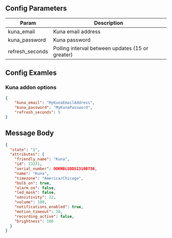
## Config Parameters

| Param              | Description                                      |
|--------------------|--------------------------------------------------|
| kuna_email         | Kuna email address                               |
| kuna_password      | Kuna password                                    |
| refresh_seconds    | Polling interval between updates (15 or greater) |

## Config Examles

### Kuna addon options

```json
{
    "kuna_email": "MyKunaEmailAddress",
    "kuna_password": "MyKunaPassword",
    "refresh_seconds": 5
}
```

## Message Body

``` json
{
  "state": "1",
  "attributes": {
    "friendly_name": "Kuna",
    "id": 23231,
    "serial_number": OOKNBLSDDS13100736,
    "name": "Kuna",
    "timezone": "America/Chicago",
    "bulb_on": true,
    "alarm_on": false,
    "led_mask": false,
    "sensitivity": 12,
    "volume": 100,
    "notifications_enabled": true,
    "motion_timeout": 30,
    "recording_active": false,
    "brightness": 100
  }
}
```